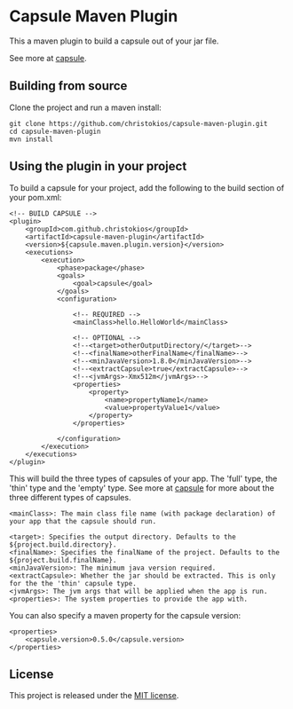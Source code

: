 Capsule Maven Plugin
====================

This a maven plugin to build a capsule out of your jar file.

See more at [capsule](https://github.com/puniverse/capsule).

## Building from source
Clone the project and run a maven install:

```
git clone https://github.com/christokios/capsule-maven-plugin.git
cd capsule-maven-plugin
mvn install
```

## Using the plugin in your project
To build a capsule for your project, add the following to the build section of your pom.xml:

```
<!-- BUILD CAPSULE -->
<plugin>
	<groupId>com.github.christokios</groupId>
	<artifactId>capsule-maven-plugin</artifactId>
	<version>${capsule.maven.plugin.version}</version>
	<executions>
		<execution>
			<phase>package</phase>
			<goals>
				<goal>capsule</goal>
			</goals>
			<configuration>

				<!-- REQUIRED -->
				<mainClass>hello.HelloWorld</mainClass>

				<!-- OPTIONAL -->
				<!--<target>otherOutputDirectory/</target>-->
				<!--<finalName>otherFinalName</finalName>-->
				<!--<minJavaVersion>1.8.0</minJavaVersion>-->
				<!--<extractCapsule>true</extractCapsule>-->
				<!--<jvmArgs>-Xmx512m</jvmArgs>-->
				<properties>
					<property>
						<name>propertyName1</name>
						<value>propertyValue1</value>
					</property>
				</properties>

			</configuration>
		</execution>
	</executions>
</plugin>
```

This will build the three types of capsules of your app. The 'full' type, the 'thin' type and the 'empty' type.
See more at [capsule](https://github.com/puniverse/capsule) for more about the three different types of capsules.

```
<mainClass>: The main class file name (with package declaration) of your app that the capsule should run.

<target>: Specifies the output directory. Defaults to the ${project.build.directory}.
<finalName>: Specifies the finalName of the project. Defaults to the ${project.build.finalName}.
<minJavaVersion>: The minimum java version required.
<extractCapsule>: Whether the jar should be extracted. This is only for the the 'thin' capsule type.
<jvmArgs>: The jvm args that will be applied when the app is run.
<properties>: The system properties to provide the app with.
```

You can also specify a maven property for the capsule version:

```
<properties>
	<capsule.version>0.5.0</capsule.version>
</properties>
```

## License

This project is released under the [MIT license](http://opensource.org/licenses/MIT).


